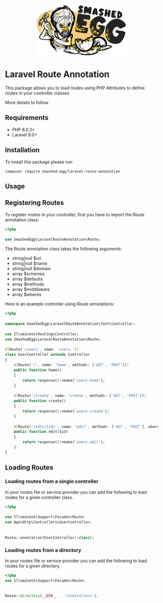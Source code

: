 <p align="center">
  <img src="https://raw.githubusercontent.com/smashed-egg/.github/05d922c99f1a3bddea88339064534566b941eca9/profile/main.jpg" width="300">
</p>

# Laravel Route Annotation

This package allows you to load routes using PHP Attributes to define routes in your controller classes.

More details to follow.

## Requirements

* PHP 8.0.2+
* Laravel 9.0+

## Installation

To install this package please run:

```
composer require smashed-egg/laravel-route-annotation
```
## Usage

## Registering Routes

To register routes in your controller, first you have to import the Route annotation class:

```php
<?php

use SmashedEgg\LaravelRouteAnnotation\Route;

```

The Route annotation class takes the following arguments:

- string|null $uri
- string|null $name
- string|null $domain
- array $schemes
- array $defaults
- array $methods
- array $middleware 
- array $wheres


Here is an example controller using Route annotations:

```php
<?php

namespace SmashedEgg\LaravelRouteAnnotation\Test\Controller;

use Illuminate\Routing\Controller;
use SmashedEgg\LaravelRouteAnnotation\Route;

#[Route('/users', name: 'users.')]
class UserController extends Controller
{
    #[Route('/', name: 'home', methods: ['GET', 'POST'])]
    public function home()
    {
        return response()->make('users.home');
    }

    #[Route('/create', name: 'create', methods: ['GET', 'POST'])]
    public function create()
    {
        return response()->make('users.create');
    }

    #[Route('/edit/{id}', name: 'edit', methods: ['GET', 'POST'], wheres: ['id' => '[0-9]+'])]
    public function edit($id)
    {
        return response()->make('users.edit');
    }
}

```

## Loading Routes

### Loading routes from a single controller

In your routes file or service provider you can add the following to load routes for a given controller class.

```php
<?php

use Illuminate\Support\Facades\Route;
use App\Http\Controllers\UserController;


Route::annotation(UserController::class);
```

### Loading routes from a directory

In your routes file or service provider you can add the following to load routes for a given directory.

```php
<?php
use Illuminate\Support\Facades\Route;


Route::directory(__DIR__ . '/Controllers');
```